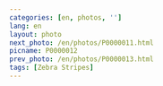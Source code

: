 ```yaml
---
categories: [en, photos, '']
lang: en
layout: photo
next_photo: /en/photos/P0000011.html
picname: P0000012
prev_photo: /en/photos/P0000013.html
tags: [Zebra Stripes]
---
```

